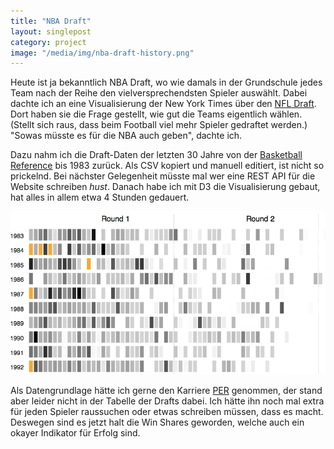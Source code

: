 ```yaml
---
title: "NBA Draft"
layout: singlepost
category: project
image: "/media/img/nba-draft-history.png"
---
```


Heute ist ja bekanntlich NBA Draft, wo wie damals in der Grundschule jedes Team nach der Reihe den vielversprechendsten Spieler auswählt. Dabei dachte ich an eine Visualisierung der New York Times über den [NFL Draft](http://www.nytimes.com/interactive/2013/04/25/sports/football/picking-the-best-in-the-nfl-draft.html). Dort haben sie die Frage gestellt, wie gut die Teams eigentlich wählen. (Stellt sich raus, dass beim Football viel mehr Spieler gedraftet werden.) "Sowas müsste es für die NBA auch geben", dachte ich.

Dazu nahm ich die Draft-Daten der letzten 30 Jahre von der [Basketball Reference](http://basketball-reference.com) bis 1983 zurück. Als CSV kopiert und manuell editiert, ist nicht so prickelnd. Bei nächster Gelegenheit müsste mal wer eine REST API für die Website schreiben *hust*. Danach habe ich mit D3 die Visualisierung gebaut, hat alles in allem etwa 4 Stunden gedauert.

[![NBA Draft](/media/img/nba-draft-history.png "NBA Draft")]( {{site.url}}/code/nba-draft-history/ )

Als Datengrundlage hätte ich gerne den Karriere [PER](http://en.wikipedia.org/wiki/Player_efficiency_rating) genommen, der stand aber leider nicht in der Tabelle der Drafts dabei. Ich hätte ihn noch mal extra für jeden Spieler raussuchen oder etwas schreiben müssen, dass es macht. Deswegen sind es jetzt halt die Win Shares geworden, welche auch ein okayer Indikator für Erfolg sind.